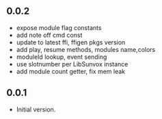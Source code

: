 ## 0.0.2

 - expose module flag constants
 - add note off cmd const
 - update to latest ffi, ffigen pkgs version
 - add play, resume methods, modules name,colors
 - moduleId lookup, event sending
 - use slotnumber per LibSunvox instance
 - add module count getter, fix mem leak

## 0.0.1

- Initial version.
